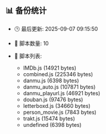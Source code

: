## 📊 备份统计

- 🕒 最后更新: 2025-09-07 09:15:50
- 📁 脚本数量: 10
- 📄 脚本列表:

  - IMDb.js (14921 bytes)
  - combined.js (225346 bytes)
  - danmu.js (6398 bytes)
  - danmu_auto.js (107871 bytes)
  - danmu_playurl.js (46921 bytes)
  - douban.js (97476 bytes)
  - letterboxd.js (34660 bytes)
  - person_movie.js (7843 bytes)
  - trakt.js (15474 bytes)
  - undefined (6398 bytes)
